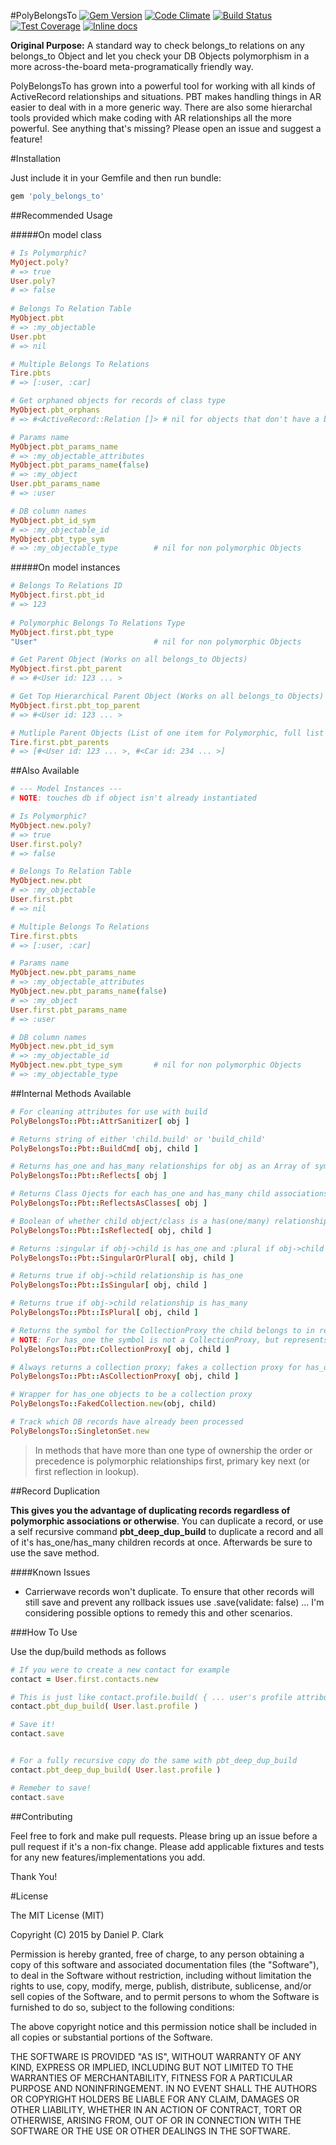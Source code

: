#PolyBelongsTo
[![Gem Version](https://badge.fury.io/rb/poly_belongs_to.svg)](http://badge.fury.io/rb/poly_belongs_to)
[![Code Climate](https://codeclimate.com/github/danielpclark/PolyBelongsTo/badges/gpa.svg)](https://codeclimate.com/github/danielpclark/PolyBelongsTo)
[![Build Status](https://travis-ci.org/danielpclark/PolyBelongsTo.svg)](https://travis-ci.org/danielpclark/PolyBelongsTo)
[![Test Coverage](https://codeclimate.com/github/danielpclark/PolyBelongsTo/badges/coverage.svg)](https://codeclimate.com/github/danielpclark/PolyBelongsTo)
[![Inline docs](http://inch-ci.org/github/danielpclark/PolyBelongsTo.svg?branch=master)](http://inch-ci.org/github/danielpclark/PolyBelongsTo)

**Original Purpose:** A standard way to check belongs_to relations on any belongs_to Object and let you check your DB Objects polymorphism in a more across-the-board meta-programatically friendly way.

PolyBelongsTo has grown into a powerful tool for working with all kinds of ActiveRecord relationships and situations.  PBT makes handling things in AR easier to deal with in a more generic way.  There are also some hierarchal tools provided which make coding with AR relationships all the more powerful.  See anything that's missing?  Please open an issue and suggest a feature!

#Installation

Just include it in your Gemfile and then run bundle:
```ruby
gem 'poly_belongs_to'
```

##Recommended Usage

#####On model class
```ruby
# Is Polymorphic?
MyOject.poly?
# => true
User.poly?
# => false
    
# Belongs To Relation Table
MyObject.pbt
# => :my_objectable
User.pbt
# => nil 

# Multiple Belongs To Relations
Tire.pbts
# => [:user, :car]

# Get orphaned objects for records of class type
MyObject.pbt_orphans
# => #<ActiveRecord::Relation []> # nil for objects that don't have a belongs_to relationship

# Params name
MyObject.pbt_params_name
# => :my_objectable_attributes
MyObject.pbt_params_name(false)
# => :my_object
User.pbt_params_name
# => :user

# DB column names
MyObject.pbt_id_sym             
# => :my_objectable_id
MyObject.pbt_type_sym           
# => :my_objectable_type        # nil for non polymorphic Objects
```
#####On model instances
```ruby
# Belongs To Relations ID
MyObject.first.pbt_id
# => 123
    
# Polymorphic Belongs To Relations Type
MyObject.first.pbt_type
"User"                          # nil for non polymorphic Objects

# Get Parent Object (Works on all belongs_to Objects)
MyObject.first.pbt_parent
# => #<User id: 123 ... >

# Get Top Hierarchical Parent Object (Works on all belongs_to Objects)
MyObject.first.pbt_top_parent
# => #<User id: 123 ... >

# Mutliple Parent Objects (List of one item for Polymorphic, full list otherwise.)
Tire.first.pbt_parents
# => [#<User id: 123 ... >, #<Car id: 234 ... >]
```

##Also Available
```ruby
# --- Model Instances ---
# NOTE: touches db if object isn't already instantiated

# Is Polymorphic?
MyObject.new.poly?
# => true
User.first.poly?
# => false

# Belongs To Relation Table
MyObject.new.pbt
# => :my_objectable
User.first.pbt
# => nil

# Multiple Belongs To Relations
Tire.first.pbts
# => [:user, :car]

# Params name
MyObject.new.pbt_params_name
# => :my_objectable_attributes
MyObject.new.pbt_params_name(false)
# => :my_object
User.first.pbt_params_name
# => :user

# DB column names
MyObject.new.pbt_id_sym
# => :my_objectable_id
MyObject.new.pbt_type_sym       # nil for non polymorphic Objects
# => :my_objectable_type
```

##Internal Methods Available

```ruby
# For cleaning attributes for use with build
PolyBelongsTo::Pbt::AttrSanitizer[ obj ]

# Returns string of either 'child.build' or 'build_child'
PolyBelongsTo::Pbt::BuildCmd[ obj, child ]

# Returns has_one and has_many relationships for obj as an Array of symbols
PolyBelongsTo::Pbt::Reflects[ obj ]

# Returns Class Ojects for each has_one and has_many child associations
PolyBelongsTo::Pbt::ReflectsAsClasses[ obj ]

# Boolean of whether child object/class is a has(one/many) relationship to obj
PolyBelongsTo::Pbt::IsReflected[ obj, child ]

# Returns :singular if obj->child is has_one and :plural if obj->child is has_many
PolyBelongsTo::Pbt::SingularOrPlural[ obj, child ]

# Returns true if obj->child relationship is has_one
PolyBelongsTo::Pbt::IsSingular[ obj, child ]

# Returns true if obj->child relationship is has_many
PolyBelongsTo::Pbt::IsPlural[ obj, child ]

# Returns the symbol for the CollectionProxy the child belongs to in relation to obj
# NOTE: For has_one the symbol is not a CollectionProxy, but represents the instance
PolyBelongsTo::Pbt::CollectionProxy[ obj, child ]

# Always returns a collection proxy; fakes a collection proxy for has_one
PolyBelongsTo::Pbt::AsCollectionProxy[ obj, child ]

# Wrapper for has_one objects to be a collection proxy
PolyBelongsTo::FakedCollection.new(obj, child)

# Track which DB records have already been processed
PolyBelongsTo::SingletonSet.new
```
> In methods that have more than one type of ownership the order or precedence is
polymorphic relationships first, primary key next (or first reflection in lookup).


##Record Duplication

**This gives you the advantage of duplicating records regardless of polymorphic associations or
otherwise**.  You can duplicate a record, or use a self recursive command **pbt_deep_dup_build**
to duplicate a record and all of it's has_one/has_many children records at once.  Afterwards
be sure to use the save method.


####Known Issues
 - Carrierwave records won't duplicate.  To ensure that other records will still save and
prevent any rollback issues use .save(validate: false) ... I'm considering possible options
to remedy this and
other scenarios.

###How To Use

Use the dup/build methods as follows

```ruby
# If you were to create a new contact for example
contact = User.first.contacts.new

# This is just like contact.profile.build( { ... user's profile attributes ... } )
contact.pbt_dup_build( User.last.profile )

# Save it!
contact.save


# For a fully recursive copy do the same with pbt_deep_dup_build
contact.pbt_deep_dup_build( User.last.profile )

# Remeber to save!
contact.save
```

##Contributing

Feel free to fork and make pull requests.  Please bring up an issue before a pull
request if it's a non-fix change.  Please add applicable fixtures and tests for
any new features/implementations you add.

Thank You!


#License

The MIT License (MIT)

Copyright (C) 2015 by Daniel P. Clark

Permission is hereby granted, free of charge, to any person obtaining a copy of this software and associated documentation files (the "Software"), to deal in the Software without restriction, including without limitation the rights to use, copy, modify, merge, publish, distribute, sublicense, and/or sell copies of the Software, and to permit persons to whom the Software is furnished to do so, subject to the following conditions:

The above copyright notice and this permission notice shall be included in all copies or substantial portions of the Software.

THE SOFTWARE IS PROVIDED "AS IS", WITHOUT WARRANTY OF ANY KIND, EXPRESS OR IMPLIED, INCLUDING BUT NOT LIMITED TO THE WARRANTIES OF MERCHANTABILITY, FITNESS FOR A PARTICULAR PURPOSE AND NONINFRINGEMENT. IN NO EVENT SHALL THE AUTHORS OR COPYRIGHT HOLDERS BE LIABLE FOR ANY CLAIM, DAMAGES OR OTHER LIABILITY, WHETHER IN AN ACTION OF CONTRACT, TORT OR OTHERWISE, ARISING FROM, OUT OF OR IN CONNECTION WITH THE SOFTWARE OR THE USE OR OTHER DEALINGS IN THE SOFTWARE.
